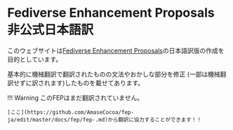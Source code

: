 # Fediverse Enhancement Proposals 非公式日本語訳
このウェブサイトは[Fediverse Enhancement Proposals](https://codeberg.org/fediverse/fep)の日本語訳版の作成を目的としています。

基本的に機械翻訳で翻訳されたものの文法やおかしな部分を修正 (一部は機械翻訳せずに訳されます)したものを載せてあります。

!!! Warning
    このFEPはまだ翻訳されていません。
    
    [ここ](https://github.com/AmaseCocoa/fep-ja/edit/master/docs/fep/fep-.md)から翻訳に協力することができます！！